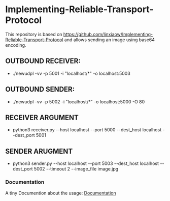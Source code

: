 # Implementing-Reliable-Transport-Protocol
This repository is based on https://github.com/linxiaow/Implementing-Reliable-Transport-Protocol and allows sending an image using base64 encoding.

## OUTBOUND RECEIVER:
 - ./newudpl -vv -p 5001 -i "localhost/*" -o localhost:5003

## OUTBOUND SENDER:
 - ./newudpl -vv -p 5002 -i "localhost/*" -o localhost:5000 -O 80
 
## RECEIVER ARGUMENT
- python3 receiver.py --host localhost --port 5000 --dest_host localhost --dest_port 5001

## SENDER ARUGMENT
- python3 sender.py --host localhost --port 5003 --dest_host localhost --dest_port 5002 --timeout 2 --image_file image.jpg

### Documentation
A tiny Documention about the usage: [Documentation](https://github.com/denisepostl/Implementing-Reliable-Transport-Protocol/blob/main/Documentation.pdf)
